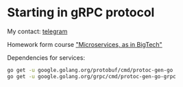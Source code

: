 # Starting in gRPC protocol

My contact: [telegram](https://t.me/cs_and_dev)

Homework form course ["Microservices, as in BigTech"](https://olezhek28.courses/)

Dependencies for services:
```bash
go get -u google.golang.org/protobuf/cmd/protoc-gen-go
go get -u google.golang.org/grpc/cmd/protoc-gen-go-grpc
```
